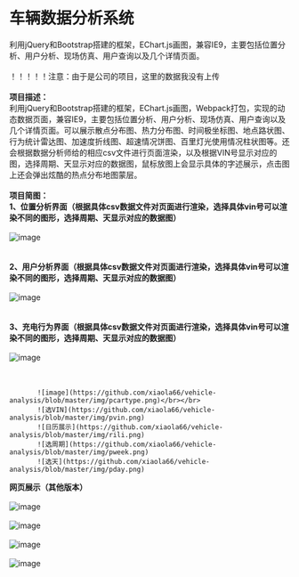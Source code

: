 # 车辆数据分析系统
利用jQuery和Bootstrap搭建的框架，EChart.js画图，兼容IE9，主要包括位置分析、用户分析、现场仿真、用户查询以及几个详情页面。<br/><br/>
！！！！！注意：由于是公司的项目，这里的数据我没有上传<br/><br/>
<strong>项目描述：</strong><br/>
利用jQuery和Bootstrap搭建的框架，EChart.js画图，Webpack打包，实现的动态数据页面，兼容IE9，主要包括位置分析、用户分析、现场仿真、用户查询以及几个详情页面。可以展示散点分布图、热力分布图、时间极坐标图、地点路状图、行为统计雷达图、加速度折线图、超速情况饼图、百里灯光使用情况柱状图等。还会根据数据分析师给的相应csv文件进行页面渲染，以及根据VIN号显示对应的图，选择周期、天显示对应的数据图，鼠标放图上会显示具体的字述展示，点击图上还会弹出炫酷的热点分布地图蒙层。</br></br>
<strong>项目简图：</strong><br/>
<strong>1、位置分析界面（根据具体csv数据文件对页面进行渲染，选择具体vin号可以渲染不同的图形，选择周期、天显示对应的数据图）</strong></br></br>
            ![image](https://github.com/xiaola66/vehicle-analysis/blob/master/img/location.png)</br></br></br>
            <strong>2、用户分析界面（根据具体csv数据文件对页面进行渲染，选择具体vin号可以渲染不同的图形，选择周期、天显示对应的数据图）</strong></br></br>
            ![image](https://github.com/xiaola66/vehicle-analysis/blob/master/img/user.png)</br></br></br>
               <strong>3、充电行为界面（根据具体csv数据文件对页面进行渲染，选择具体vin号可以渲染不同的图形，选择周期、天显示对应的数据图）</strong></br></br>
            ![image](https://github.com/xiaola66/vehicle-analysis/blob/master/img/charge.png)</br></br></br>

           ![image](https://github.com/xiaola66/vehicle-analysis/blob/master/img/pcartype.png)</br></br>
           ![选VIN](https://github.com/xiaola66/vehicle-analysis/blob/master/img/pvin.png)
           ![日历展示](https://github.com/xiaola66/vehicle-analysis/blob/master/img/rili.png)
           ![选周期](https://github.com/xiaola66/vehicle-analysis/blob/master/img/pweek.png)
           ![选天](https://github.com/xiaola66/vehicle-analysis/blob/master/img/pday.png)
           

<strong>网页展示（其他版本）</strong></br></br>
            ![image](https://github.com/xiaola66/vehicle-analysis/blob/master/img/1.png)</br></br>
 ![image](https://github.com/xiaola66/vehicle-analysis/blob/master/img/2.png)</br></br>
  ![image](https://github.com/xiaola66/vehicle-analysis/blob/master/img/3.png)</br></br>
   ![image](https://github.com/xiaola66/vehicle-analysis/blob/master/img/4.png)</br></br>

